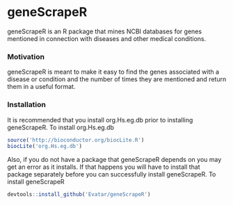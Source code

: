 # geneScrapeR

geneScrapeR is an R package that mines NCBI databases for genes mentioned in connection with diseases and other medical conditions.

### Motivation

geneScrapeR is meant to make it easy to find the genes associated with a disease or condition and the number of times they are mentioned and return them in a useful format.

### Installation

It is recommended that you install org.Hs.eg.db prior to installing geneScrapeR.
To install org.Hs.eg.db
```r
source('http://bioconductor.org/biocLite.R')     
biocLite('org.Hs.eg.db')
```
Also, if you do not have a package that geneScrapeR depends on you may get an error as it installs. If that happens you will have to install that package separately before you can successfully install geneScrapeR.
To install geneScrapeR
```r
devtools::install_github('Evatar/geneScrapeR')
```

